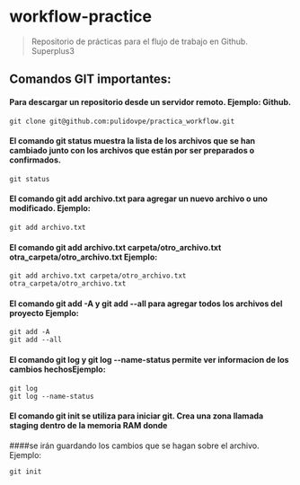 # workflow-practice
> Repositorio de prácticas para el flujo de trabajo en Github. Superplus3

## Comandos GIT importantes:

#### Para descargar un repositorio desde un servidor remoto. Ejemplo: Github.
```Shell
git clone git@github.com:pulidovpe/practica_workflow.git
```

#### El comando git status muestra la lista de los archivos que se han cambiado junto con los archivos que están por ser preparados o confirmados.
```Shell
git status
```

#### El comando git add archivo.txt para agregar un nuevo archivo o uno modificado. Ejemplo:
```Shell
git add archivo.txt
```
#### El comando git add archivo.txt carpeta/otro_archivo.txt otra_carpeta/otro_archivo.txt Ejemplo:
```Shell
git add archivo.txt carpeta/otro_archivo.txt otra_carpeta/otro_archivo.txt
```
#### El comando git add -A  y git add --all para agregar todos los archivos del proyecto Ejemplo:
```Shell
git add -A
git add --all
```
#### El comando git log y git log --name-status permite ver informacion de los cambios hechosEjemplo:
```Shell
git log
git log --name-status
```
#### El comando git init se utiliza para iniciar git. Crea una zona llamada staging dentro de la memoria RAM donde
####se irán guardando los cambios que se hagan sobre el archivo. Ejemplo:
```Shell
git init
